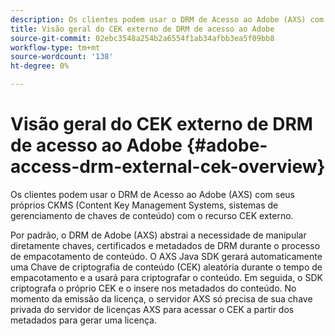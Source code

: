 ```yaml
---
description: Os clientes podem usar o DRM de Acesso ao Adobe (AXS) com seus próprios CKMS (Content Key Management Systems, sistemas de gerenciamento de chaves de conteúdo) com o recurso CEK externo.
title: Visão geral do CEK externo de DRM de acesso ao Adobe
source-git-commit: 02ebc3548a254b2a6554f1ab34afbb3ea5f09bb8
workflow-type: tm+mt
source-wordcount: '138'
ht-degree: 0%

---
```


# Visão geral do CEK externo de DRM de acesso ao Adobe {#adobe-access-drm-external-cek-overview}

Os clientes podem usar o DRM de Acesso ao Adobe (AXS) com seus próprios CKMS (Content Key Management Systems, sistemas de gerenciamento de chaves de conteúdo) com o recurso CEK externo.

Por padrão, o DRM de Adobe (AXS) abstrai a necessidade de manipular diretamente chaves, certificados e metadados de DRM durante o processo de empacotamento de conteúdo. O AXS Java SDK gerará automaticamente uma Chave de criptografia de conteúdo (CEK) aleatória durante o tempo de empacotamento e a usará para criptografar o conteúdo. Em seguida, o SDK criptografa o próprio CEK e o insere nos metadados do conteúdo. No momento da emissão da licença, o servidor AXS só precisa de sua chave privada do servidor de licenças AXS para acessar o CEK a partir dos metadados para gerar uma licença.
